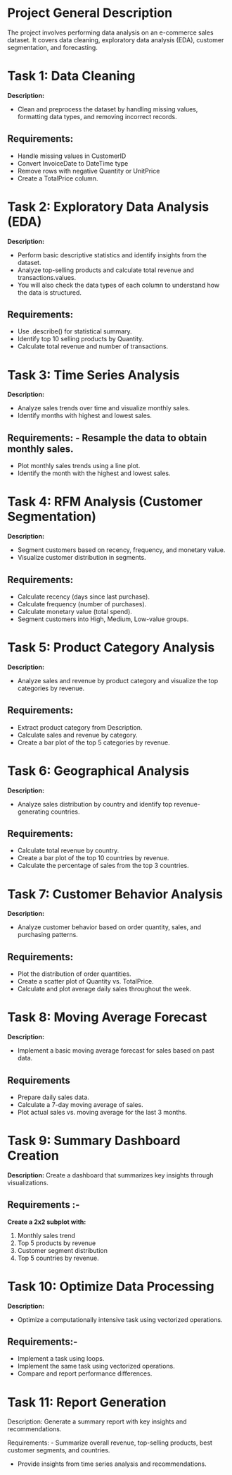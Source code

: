 # Project General Description

The project involves performing data analysis on an e-commerce sales dataset. It covers data cleaning, exploratory data analysis (EDA), customer segmentation, and forecasting.

 

# Task 1: Data Cleaning

**Description:** 
- Clean and preprocess the dataset by handling missing values, formatting data types, and removing incorrect records.

## Requirements:  
- Handle missing values in CustomerID
- Convert InvoiceDate to DateTime type
- Remove rows with negative Quantity or UnitPrice
- Create a TotalPrice column.

 

# Task 2: Exploratory Data Analysis (EDA)

**Description:** 
- Perform basic descriptive statistics and identify insights from the dataset.
- Analyze top-selling products and calculate total revenue and transactions.values.
- You will also check the data types of each column to understand how the data is structured.
  
## Requirements: 
- Use .describe() for statistical summary.
- Identify top 10 selling products by Quantity.
- Calculate total revenue and number of transactions.


# Task 3: Time Series Analysis

**Description:** 
- Analyze sales trends over time and visualize monthly sales. 
- Identify months with highest and lowest sales.

## Requirements: - Resample the data to obtain monthly sales.
- Plot monthly sales trends using a line plot.
- Identify the month with the highest and lowest sales.


# Task 4: RFM Analysis (Customer Segmentation)

**Description:** 
- Segment customers based on recency, frequency, and monetary value.
- Visualize customer distribution in segments.

## Requirements: 
- Calculate recency (days since last purchase).
- Calculate frequency (number of purchases).
- Calculate monetary value (total spend).
- Segment customers into High, Medium, Low-value groups.

 
# Task 5: Product Category Analysis

**Description:** 
- Analyze sales and revenue by product category and visualize the top categories by revenue.

## Requirements: 
- Extract product category from Description.
- Calculate sales and revenue by category.
- Create a bar plot of the top 5 categories by revenue.


# Task 6: Geographical Analysis

**Description:** 
- Analyze sales distribution by country and identify top revenue-generating countries.

## Requirements: 
- Calculate total revenue by country.
- Create a bar plot of the top 10 countries by revenue.
- Calculate the percentage of sales from the top 3 countries.

 

# Task 7: Customer Behavior Analysis

**Description:**  
- Analyze customer behavior based on order quantity, sales, and purchasing patterns.

## Requirements: 
- Plot the distribution of order quantities.
- Create a scatter plot of Quantity vs. TotalPrice.
- Calculate and plot average daily sales throughout the week.

 

# Task 8: Moving Average Forecast

**Description:** 
- Implement a basic moving average forecast for sales based on past data.

## Requirements 
- Prepare daily sales data.
- Calculate a 7-day moving average of sales.
- Plot actual sales vs. moving average for the last 3 months.


# Task 9: Summary Dashboard Creation

**Description:** Create a dashboard that summarizes key insights through visualizations.

## Requirements :- 
**Create a 2x2 subplot with:**
1. Monthly sales trend
2. Top 5 products by revenue
3. Customer segment distribution
4. Top 5 countries by revenue.

 

# Task 10: Optimize Data Processing

**Description:** 
- Optimize a computationally intensive task using vectorized operations.

## Requirements:- 
- Implement a task using loops.
- Implement the same task using vectorized operations.
- Compare and report performance differences.

 

# Task 11: Report Generation

Description: Generate a summary report with key insights and recommendations.

Requirements: - Summarize overall revenue, top-selling products, best customer segments, and countries.
- Provide insights from time series analysis and recommendations.
